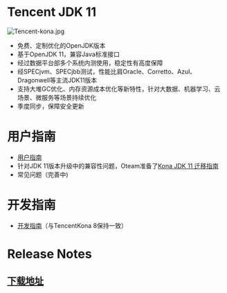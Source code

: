 # Tencent JDK 11
![Tencent-kona.jpg](/uploads/53E12E7E40644E75B522447E91862F81/Tencent-kona.jpg)
 - 免费、定制优化的OpenJDK版本
 - 基于OpenJDK 11，兼容Java标准接口
 - 经过数据平台部多个系统内测使用，稳定性有高度保障
 - 经SPECjvm、SPECjbb测试，性能比肩Oracle、Corretto、Azul、Dragonwell等主流JDK11版本
 - 支持大堆GC优化、内存资源成本优化等新特性，针对大数据、机器学习、云场景、微服务等场景持续优化
 - 季度同步，保障安全更新

# 用户指南
- [用户指南](https://git.code.oa.com/JDK/tencentJDK11/wikis/User_Guide)
- 针对JDK 11版本升级中的兼容性问题，Oteam准备了[Kona JDK 11 迁移指南](https://iwiki.oa.tencent.com/pages/viewpage.action?pageId=79253608)
- 常见问题（完善中)

# 开发指南
- [开发指南](https://git.code.oa.com/JDK/tencentJDK/wikis/How_to_Contribute)（与TencentKona 8保持一致）

# Release Notes
## [下载地址](http://jdk.oa.com/download.html)